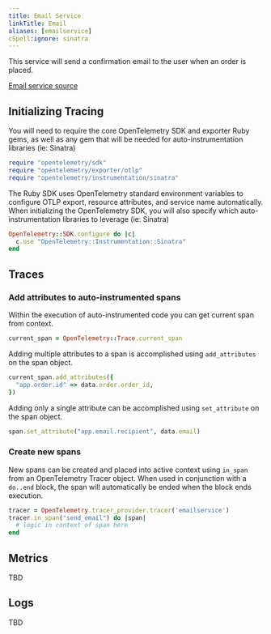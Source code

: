 ```yaml
---
title: Email Service
linkTitle: Email
aliases: [emailservice]
cSpell:ignore: sinatra
---
```


This service will send a confirmation email to the user when an order is placed.

[Email service source](https://github.com/open-telemetry/opentelemetry-demo/blob/main/src/emailservice/)

## Initializing Tracing

You will need to require the core OpenTelemetry SDK and exporter Ruby gems, as
well as any gem that will be needed for auto-instrumentation libraries (ie:
Sinatra)

```ruby
require "opentelemetry/sdk"
require "opentelemetry/exporter/otlp"
require "opentelemetry/instrumentation/sinatra"
```

The Ruby SDK uses OpenTelemetry standard environment variables to configure OTLP
export, resource attributes, and service name automatically. When initializing
the OpenTelemetry SDK, you will also specify which auto-instrumentation
libraries to leverage (ie: Sinatra)

```ruby
OpenTelemetry::SDK.configure do |c|
  c.use "OpenTelemetry::Instrumentation::Sinatra"
end
```

## Traces

### Add attributes to auto-instrumented spans

Within the execution of auto-instrumented code you can get current span from
context.

```ruby
current_span = OpenTelemetry::Trace.current_span
```

Adding multiple attributes to a span is accomplished using `add_attributes` on
the span object.

```ruby
current_span.add_attributes({
  "app.order.id" => data.order.order_id,
})
```

Adding only a single attribute can be accomplished using `set_attribute` on the
span object.

```ruby
span.set_attribute("app.email.recipient", data.email)
```

### Create new spans

New spans can be created and placed into active context using `in_span` from an
OpenTelemetry Tracer object. When used in conjunction with a `do..end` block,
the span will automatically be ended when the block ends execution.

```ruby
tracer = OpenTelemetry.tracer_provider.tracer('emailservice')
tracer.in_span("send_email") do |span|
  # logic in context of span here
end
```

## Metrics

TBD

## Logs

TBD
